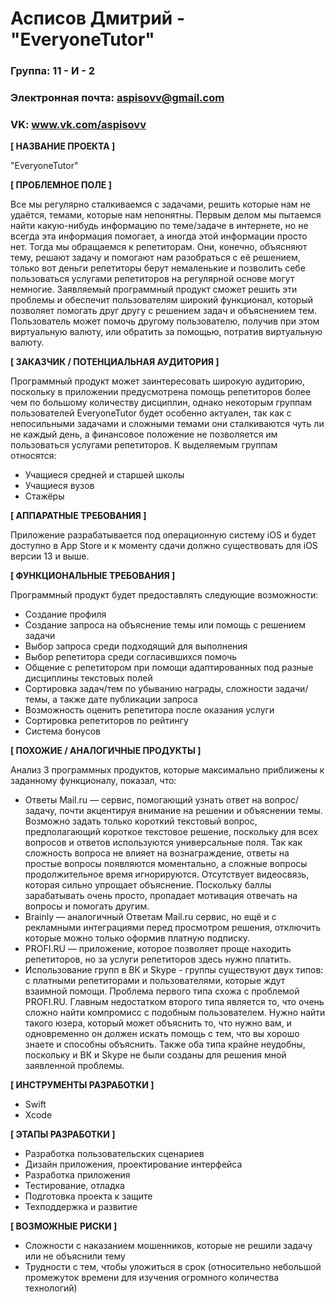 # Асписов Дмитрий - "EveryoneTutor"

### Группа: 11 - И - 2
### Электронная почта: aspisovv@gmail.com
### VK: www.vk.com/aspisovv


**[ НАЗВАНИЕ ПРОЕКТА ]**

"EveryoneTutor"

**[ ПРОБЛЕМНОЕ ПОЛЕ ]**

Все мы регулярно сталкиваемся с задачами, решить которые нам не удаётся, темами, которые нам непонятны. Первым делом мы пытаемся найти какую-нибудь информацию по теме/задаче в интернете, но не всегда эта информация помогает, а иногда этой информации просто нет. Тогда мы обращаемся к репетиторам. Они, конечно, объясняют тему, решают задачу и помогают нам разобраться с её решением, только вот деньги репетиторы берут немаленькие и позволить себе пользоваться услугами репетиторов на регулярной основе могут немногие. Заявляемый программный продукт сможет решить эти проблемы и обеспечит пользователям широкий функционал, который позволяет помогать друг другу с решением задач и объяснением тем. Пользователь может помочь другому пользователю, получив при этом виртуальную валюту, или обратить за помощью, потратив виртуальную валюту.

**[ ЗАКАЗЧИК / ПОТЕНЦИАЛЬНАЯ АУДИТОРИЯ ]**

Программный продукт может заинтересовать широкую аудиторию, поскольку в приложении предусмотрена помощь репетиторов более чем по большому количеству дисциплин, однако некоторым группам пользователей EveryoneTutor будет особенно актуален, так как с непосильными задачами и сложными темами они сталкиваются чуть ли не каждый день, а финансовое положение не позволяется им пользоваться услугами репетиторов. К выделяемым группам относятся:
* Учащиеся средней и старшей школы
* Учащиеся вузов
* Стажёры

**[ АППАРАТНЫЕ ТРЕБОВАНИЯ ]** 

Приложение разрабатывается под операционную систему iOS и будет доступно в App Store и к моменту сдачи должно существовать для iOS версии 13 и выше.

**[ ФУНКЦИОНАЛЬНЫЕ ТРЕБОВАНИЯ ]**

Программный продукт будет предоставлять следующие возможности:
* Создание профиля
* Создание запроса на объяснение темы или помощь с решением задачи
* Выбор запроса среди подходящий для выполнения
* Выбор репетитора среди согласившихся помочь
* Общение с репетитором при помощи адаптированных под разные дисциплины текстовых полей
* Сортировка задач/тем по убыванию награды, сложности задачи/темы, а также дате публикации запроса
* Возможность оценить репетитора после оказания услуги
* Сортировка репетиторов по рейтингу
* Система бонусов

**[ ПОХОЖИЕ / АНАЛОГИЧНЫЕ ПРОДУКТЫ ]**

Анализ 3 программных продуктов, которые максимально приближены к заданному функционалу, показал, что:

* Ответы Mail.ru — сервис, помогающий узнать ответ на вопрос/задачу, почти акцентируя внимание на решении и объяснении темы. Возможно задать только короткий текстовый вопрос, предполагающий короткое текстовое решение, поскольку для всех вопросов и ответов используются универсальные поля. Так как сложность вопроса не влияет на вознаграждение, ответы на простые вопросы появляются моментально, а сложные вопросы продолжительное время игнорируются. Отсутствует видеосвязь, которая сильно упрощает объяснение. Поскольку баллы зарабатывать очень просто, пропадает мотивация отвечать на вопросы и помогать другим. 
* Brainly — аналогичный Ответам Mail.ru сервис, но ещё и с рекламными интеграциями перед просмотром решения, отключить которые можно только оформив платную подписку.
* PROFI.RU — приложение, которое позволяет проще находить репетиторов, но за услуги репетиторов здесь нужно платить.
* Использование групп в ВК и Skype - группы существуют двух типов: с платными репетиторами и пользователями, которые ждут взаимной помощи. Проблема первого типа схожа с проблемой PROFI.RU. Главным недостатком второго типа является то, что очень сложно найти компромисс с подобным пользователем. Нужно найти такого юзера, который может объяснить то, что нужно вам, и одновременно он должен искать помощь с тем, что вы хорошо знаете и способны объяснить. Также оба типа крайне неудобны, поскольку и ВК и Skype не были созданы для решения мной заявленной проблемы.

**[ ИНСТРУМЕНТЫ РАЗРАБОТКИ ]**

* Swift 
* Xcode 

**[ ЭТАПЫ РАЗРАБОТКИ ]**
 
* Разработка пользовательских сценариев
* Дизайн приложения, проектирование интерфейса
* Разработка приложения
* Тестирование, отладка
* Подготовка проекта к защите 
* Техподдержка и развитие 

**[ ВОЗМОЖНЫЕ РИСКИ ]**

* Сложности с наказанием мошенников, которые не решили задачу или не объяснили тему
* Трудности с тем, чтобы уложиться в срок (относительно небольшой промежуток времени для изучения огромного количества технологий)
